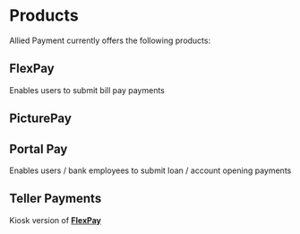 # Products

Allied Payment currently offers the following products:

## FlexPay
Enables users to submit bill pay payments

## PicturePay

## Portal Pay
Enables users / bank employees to submit loan / account opening payments

## Teller Payments
Kiosk version of [**FlexPay**](#flexpay)

